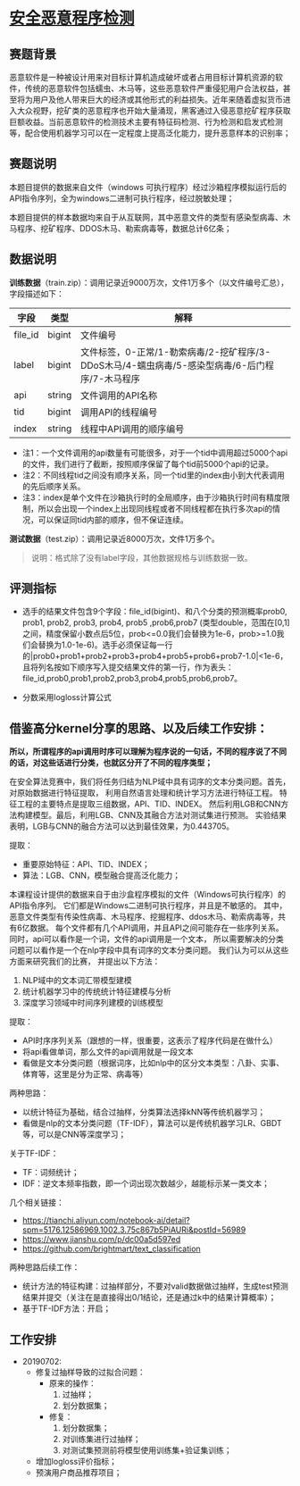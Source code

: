 # [安全恶意程序检测](https://tianchi.aliyun.com/competition/entrance/231694/introduction)

## 赛题背景
恶意软件是一种被设计用来对目标计算机造成破坏或者占用目标计算机资源的软件，传统的恶意软件包括蠕虫、木马等，这些恶意软件严重侵犯用户合法权益，甚至将为用户及他人带来巨大的经济或其他形式的利益损失。近年来随着虚拟货币进入大众视野，挖矿类的恶意程序也开始大量涌现，黑客通过入侵恶意挖矿程序获取巨额收益。当前恶意软件的检测技术主要有特征码检测、行为检测和启发式检测等，配合使用机器学习可以在一定程度上提高泛化能力，提升恶意样本的识别率；

## 赛题说明
本题目提供的数据来自文件（windows 可执行程序）经过沙箱程序模拟运行后的API指令序列，全为windows二进制可执行程序，经过脱敏处理；

本题目提供的样本数据均来自于从互联网，其中恶意文件的类型有感染型病毒、木马程序、挖矿程序、DDOS木马、勒索病毒等，数据总计6亿条；

## 数据说明
**训练数据**（train.zip）：调用记录近9000万次，文件1万多个（以文件编号汇总），字段描述如下：

字段 | 类型 | 解释
-|-|-
file_id | bigint | 文件编号
label | bigint | 文件标签，0-正常/1-勒索病毒/2-挖矿程序/3-DDoS木马/4-蠕虫病毒/5-感染型病毒/6-后门程序/7-木马程序
api | string | 文件调用的API名称
tid | bigint | 调用API的线程编号
index | string | 线程中API调用的顺序编号

- 注1：一个文件调用的api数量有可能很多，对于一个tid中调用超过5000个api的文件，我们进行了截断，按照顺序保留了每个tid前5000个api的记录。
- 注2：不同线程tid之间没有顺序关系，同一个tid里的index由小到大代表调用的先后顺序关系。
- 注3：index是单个文件在沙箱执行时的全局顺序，由于沙箱执行时间有精度限制，所以会出现一个index上出现同线程或者不同线程都在执行多次api的情况，可以保证同tid内部的顺序，但不保证连续。
 
**测试数据**（test.zip）：调用记录近8000万次，文件1万多个。
> 说明：格式除了没有label字段，其他数据规格与训练数据一致。

## 评测指标
- 选手的结果文件包含9个字段：file_id(bigint)、和八个分类的预测概率prob0, prob1, prob2, prob3, prob4, prob5 ,prob6,prob7 (类型double，范围在[0,1]之间，精度保留小数点后5位，prob<=0.0我们会替换为1e-6，prob>=1.0我们会替换为1.0-1e-6)。选手必须保证每一行的|prob0+prob1+prob2+prob3+prob4+prob5+prob6+prob7-1.0|<1e-6，且将列名按如下顺序写入提交结果文件的第一行，作为表头：file_id,prob0,prob1,prob2,prob3,prob4,prob5,prob6,prob7。

- 分数采用logloss计算公式

## 借鉴高分kernel分享的思路、以及后续工作安排：

**所以，所谓程序的api调用时序可以理解为程序说的一句话，不同的程序说了不同的话，对这些话进行分类，也就区分开了不同的程序类型；**

在安全算法竞赛中，我们将任务归结为NLP域中具有词序的文本分类问题。首先，对原始数据进行特征提取，
利用自然语言处理和统计学习方法进行特征工程。
特征工程的主要特点是提取三组数据，API、TID、INDEX。
然后利用LGB和CNN方法构建模型。最后，利用LGB、CNN及其融合方法对测试集进行预测。
实验结果表明，LGB与CNN的融合方法可以达到最佳效果，为0.443705。

提取：
- 重要原始特征：API、TID、INDEX；
- 算法：LGB、CNN，模型融合提高泛化能力；



本课程设计提供的数据来自于由沙盒程序模拟的文件（Windows可执行程序）的API指令序列。
它们都是Windows二进制可执行程序，并且是不敏感的。
其中，恶意文件类型有传染性病毒、木马程序、挖掘程序、ddos木马、勒索病毒等，共有6亿数据。
每个文件都有几个API调用，并且API之间可能存在一些序列关系。
同时，api可以看作是一个词，文件的api调用是一个文本，
所以需要解决的分类问题可以看作是一个在nlp字段中具有词序的文本分类问题。 
我们认为可以从这些方面来研究我们的比赛，
并提出以下方法： 
1. NLP域中的文本词汇带模型建模 
2. 统计机器学习中的传统统计特征建模与分析 
3. 深度学习领域中时间序列建模的训练模型

提取：
- API时序序列关系（跟想的一样，很重要，这表示了程序代码是在做什么）
- 将api看做单词，那么文件的api调用就是一段文本
- 看做是文本分类问题（根据词序，比如nlp中的区分文本类型：八卦、实事、体育等，这里是分为正常、病毒等）


两种思路：
- 以统计特征为基础，结合过抽样，分类算法选择kNN等传统机器学习；
- 看做是nlp的文本分类问题（TF-IDF），算法可以是传统机器学习LR、GBDT等，可以是CNN等深度学习；

关于TF-IDF：
- TF：词频统计；
- IDF：逆文本频率指数，即一个词出现次数越少，越能标示某一类文本；

几个相关链接：
- https://tianchi.aliyun.com/notebook-ai/detail?spm=5176.12586969.1002.3.75c867b5PiAURi&postId=56989
- https://www.jianshu.com/p/dc00a5d597ed
- https://github.com/brightmart/text_classification


两种思路后续工作：
- 统计方法的特征构建：过抽样部分，不要对valid数据做过抽样，生成test预测结果并提交（关注在是直接得出0/1结论，还是通过k中的结果计算概率）；
- 基于TF-IDF方法：开启；

## 工作安排
- 20190702:
	- 修复过抽样导致的过拟合问题：
		- 原来的操作：
			1. 过抽样；
			2. 划分数据集；
		- 修复：
			1. 划分数据集；
			2. 对训练集进行过抽样；
			3. 对测试集预测前将模型使用训练集+验证集训练；
	- 增加logloss评价指标；
	- 预演用户商品推荐项目；
